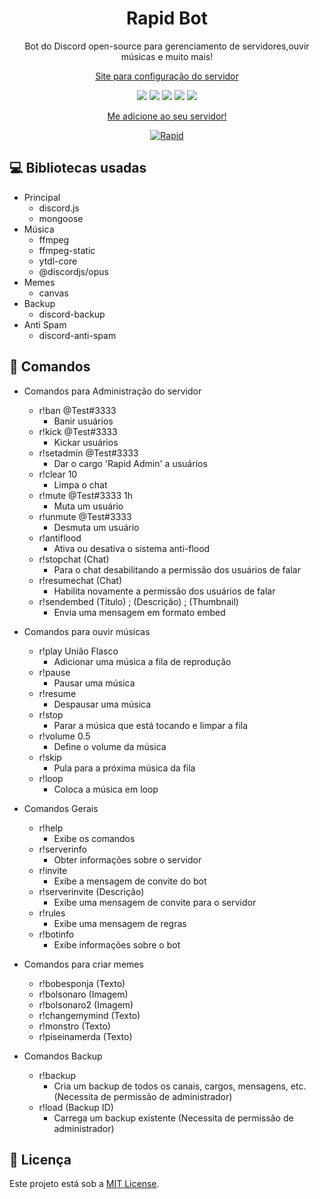 <h1 align="center">Rapid Bot</h1>
<p align="center">Bot do Discord open-source para gerenciamento de servidores,ouvir músicas e muito mais!</p>
<p align="center"><a href="http://rapid-site.surge.sh/">Site para configuração do servidor</a></p>
<p align="center">
    <a href="https://discord.gg/v5d3PZ9"><img src="https://img.shields.io/discord/704882848364101763"></a>
    <img src="https://img.shields.io/github/repo-size/ReddyyZ/Rapid">
    <img src="https://img.shields.io/github/issues/ReddyyZ/Rapid">
    <img src="https://img.shields.io/github/license/ReddyyZ/Rapid">
    <img src="https://img.shields.io/badge/node-14.2.0-green">
</p>
<p align="center">
    <a href="https://discord.com/oauth2/authorize?client_id=734154625845952694&permissions=8&scope=bot" target="_blank">Me adicione ao seu servidor!</a>
</p>
<p align="center">
    <a href="https://top.gg/bot/734154625845952694">
    <img src="https://top.gg/api/widget/734154625845952694.svg" alt="Rapid" />
</a>
</p>

## :computer: Bibliotecas usadas
- Principal
    - discord.js
    - mongoose
- Música
    - ffmpeg
    - ffmpeg-static
    - ytdl-core
    - @discordjs/opus
- Memes
    - canvas
- Backup
    - discord-backup
- Anti Spam
    - discord-anti-spam

## :pencil: Comandos
- Comandos para Administração do servidor
    - r!ban @Test#3333
        - Banir usuários
    - r!kick @Test#3333
        - Kickar usuários
    - r!setadmin @Test#3333
        - Dar o cargo 'Rapid Admin' a usuários
    - r!clear 10
        - Limpa o chat
    - r!mute @Test#3333 1h
        - Muta um usuário
    - r!unmute @Test#3333
        - Desmuta um usuário
    - r!antiflood
        - Ativa ou desativa o sistema anti-flood
    - r!stopchat (Chat)
        - Para o chat desabilitando a permissão dos usuários de falar
    - r!resumechat (Chat)
        - Habilita novamente a permissão dos usuários de falar
    - r!sendembed (Título) ; (Descrição) ; (Thumbnail)
        - Envia uma mensagem em formato embed
        
- Comandos para ouvir músicas
    - r!play União Flasco
        - Adicionar uma música a fila de reprodução
    - r!pause
        - Pausar uma música
    - r!resume
        - Despausar uma música
    - r!stop
        - Parar a música que está tocando e limpar a fila
    - r!volume 0.5
        - Define o volume da música
    - r!skip
        - Pula para a próxima música da fila
    - r!loop
        - Coloca a música em loop

- Comandos Gerais
    - r!help
        - Exibe os comandos
    - r!serverinfo
        - Obter informações sobre o servidor
    - r!invite
        - Exibe a mensagem de convite do bot
    - r!serverinvite (Descrição)
        - Exibe uma mensagem de convite para o servidor
    - r!rules
        - Exibe uma mensagem de regras
    - r!botinfo
        - Exibe informações sobre o bot

- Comandos para criar memes
    - r!bobesponja (Texto)
    - r!bolsonaro (Imagem)
    - r!bolsonaro2 (Imagem)
    - r!changemymind (Texto)
    - r!monstro (Texto)
    - r!piseinamerda (Texto)

- Comandos Backup
    - r!backup
        - Cria um backup de todos os canais, cargos, mensagens, etc. (Necessita de permissão de administrador)
    - r!load (Backup ID)
        - Carrega um backup existente (Necessita de permissão de administrador)

## :page_facing_up: Licença
Este projeto está sob a [MIT License](LICENSE).